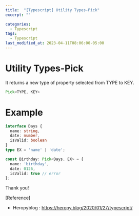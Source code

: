 ```yaml
---
title:  "[Typescript] Utility Types-Pick"
excerpt: ""

categories:
  - Typescript
tags:
  - Typescript
last_modified_at: 2023-04-11T08:06:00-05:00
---
```


# Utility Types-Pick

It returns a new type of property selected from TYPE to KEY.

```typescript
Pick<TYPE, KEY>
```

# Example

```typescript
interface Days {
  name: string,
  date: number,
  isValid: boolean
}
type EX = 'name' | 'date';

const Birthday: Pick<Days, EX> = {
  name: 'birthday',
  date: 0126,
  isValid: true // error
};
```


Thank you!

[Reference]
* Heropyblog : <https://heropy.blog/2020/01/27/typescript/>
